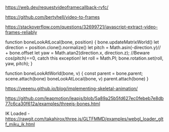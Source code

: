 https://web.dev/requestvideoframecallback-rvfc/


https://github.com/bertyhell/video-to-frames


https://stackoverflow.com/questions/32699721/javascript-extract-video-frames-reliably


function boneLookAtLocal(bone, position) {
  bone.updateMatrixWorld()
  let direction = position.clone().normalize()
  let pitch = Math.asin(-direction.y)// + bone.offset
  let yaw = Math.atan2(direction.x, direction.z); //Beware cos(pitch)==0, catch this exception!
  let roll = Math.PI;
  bone.rotation.set(roll, yaw, pitch);
}

function boneLookAtWorld(bone, v) {
  const parent = bone.parent;
  scene.attach(bone)
  boneLookAtLocal(bone, v)
  parent.attach(bone)
}


https://veeenu.github.io/blog/implementing-skeletal-animation/


https://github.com/leapmotion/leapjs/blob/5a89a25b5fd627ec0febeb7e8db77c6ca30f612a/examples/threejs-bones.html


IK Loaded -
https://rawgit.com/takahirox/three.js/GLTFMMD/examples/webgl_loader_gltf_miku_ik.html